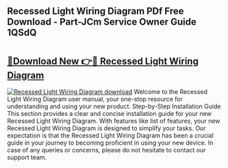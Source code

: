 ## Recessed Light Wiring Diagram PDf Free Download - Part-JCm Service Owner Guide 1QSdQ

# <h2><a href="http://dfq88m.blite.top/?on=Recessed+Light+Wiring+Diagram">🔗Download New 👉🔴 Recessed Light Wiring Diagram</a></h2>

[![Recessed Light Wiring Diagram download](https://i.imgur.com/lujVjoI.png)](http://dfq88m.blite.top/?on=Recessed+Light+Wiring+Diagram)
Welcome to the Recessed Light Wiring Diagram user manual, your one-stop resource for understanding and using your new product. Step-by-Step Installation Guide This section provides a clear and concise installation guide for your new Recessed Light Wiring Diagram. With features like list of features, your new Recessed Light Wiring Diagram is designed to simplify your tasks. Our expectation is that the Recessed Light Wiring Diagram has been a crucial guide in your journey to becoming proficient in using your new device. In case of any queries or concerns, please do not hesitate to contact our support team.
